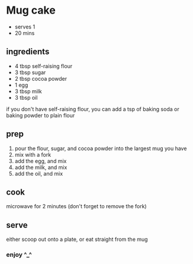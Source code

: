 # Mug cake

- serves 1
- 20 mins

## ingredients

- 4 tbsp self-raising flour
- 3 tbsp sugar
- 2 tbsp cocoa powder
- 1 egg
- 3 tbsp milk
- 3 tbsp oil

if you don't have self-raising flour, you can add a tsp of baking soda or baking powder to plain flour

## prep

1. pour the flour, sugar, and cocoa powder into the largest mug you have
2. mix with a fork
3. add the egg, and mix
4. add the milk, and mix
5. add the oil, and mix

## cook

microwave for 2 minutes (don't forget to remove the fork)

## serve

either scoop out onto a plate, or eat straight from the mug

### enjoy ^_^